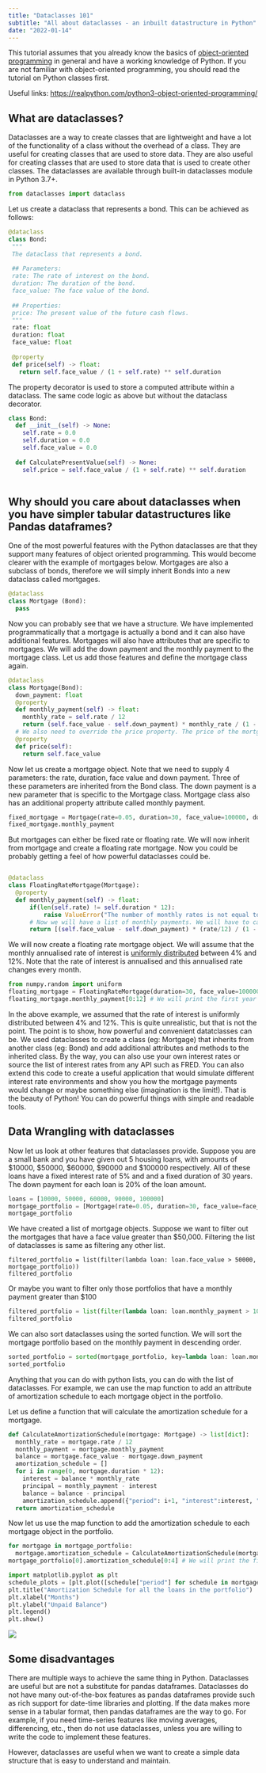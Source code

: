 ```yaml
---
title: "Dataclasses 101"
subtitle: "All about dataclasses - an inbuilt datastructure in Python"
date: "2022-01-14"
---
```



This tutorial assumes that you already know the basics of [object-oriented programming](https://en.wikipedia.org/wiki/Object-oriented_programming) in general and have a working knowledge of Python. If you are not familiar with object-oriented programming, you should read the tutorial on Python classes first.

Useful links: <https://realpython.com/python3-object-oriented-programming/>

## What are dataclasses?

Dataclasses are a way to create classes that are lightweight and have a lot of the functionality of a class without the overhead of a class. They are useful for creating classes that are used to store data. They are also useful for creating classes that are used to store data that is used to create other classes. The dataclasses are available through built-in dataclasses module in Python 3.7+.

``` python
from dataclasses import dataclass
```


Let us create a dataclass that represents a bond. This can be achieved
as follows:

 ``` python
@dataclass
class Bond:
  """
  The dataclass that represents a bond.
  
  ## Parameters:
  rate: The rate of interest on the bond.
  duration: The duration of the bond.
  face_value: The face value of the bond. 
  
  ## Properties:
  price: The present value of the future cash flows. 
  """  
  rate: float
  duration: float
  face_value: float
  
  @property
  def price(self) -> float:    
    return self.face_value / (1 + self.rate) ** self.duration
```


The property decorator is used to store a computed attribute within a
dataclass. The same code logic as above but without the dataclass
decorator.


 
``` python
class Bond:
  def __init__(self) -> None:
    self.rate = 0.0
    self.duration = 0.0
    self.face_value = 0.0
  
  def CalculatePresentValue(self) -> None:
    self.price = self.face_value / (1 + self.rate) ** self.duration
  
```


## Why should you care about dataclasses when you have simpler tabular datastructures like Pandas dataframes?

One of the most powerful features with the Python dataclasses are that they support many features of object oriented programming. This would become clearer with the example of mortgages below. Mortgages are also a subclass of bonds, therefore we will simply inherit Bonds into a new dataclass called mortgages.


 
``` python
@dataclass
class Mortgage (Bond):
  pass
```

Now you can probably see that we have a structure. We have implemented programmatically that a mortgage is actually a bond and it can also have additional features. Mortgages will also have attributes that are specific to mortgages. We will add the down payment and the monthly payment to the mortgage class. Let us add those features and define the mortgage class again.


 
``` python
@dataclass
class Mortgage(Bond):  
  down_payment: float
  @property
  def monthly_payment(self) -> float:
    monthly_rate = self.rate / 12
    return (self.face_value - self.down_payment) * monthly_rate / (1 - (1 + monthly_rate) ** (-self.duration * 12)) 
  # We also need to override the price property. The price of the mortgage is the present value of the monthly payments plus the down payment. This is equal to the face value or the amount borrowed.
  @property
  def price(self):
    return self.face_value
```


Now let us create a mortgage object. Note that we need to supply 4 parameters: the rate, duration, face value and down payment. Three of these parameters are inherited from the Bond class. The down payment is a new parameter that is specific to the Mortgage class. Mortgage class also has an additional property attribute called monthly payment.


 
``` python
fixed_mortgage = Mortgage(rate=0.05, duration=30, face_value=100000, down_payment=20000)
fixed_mortgage.monthly_payment
```

But mortgages can either be fixed rate or floating rate. We will now inherit from mortgage and create a floating rate mortgage. Now you could be probably getting a feel of how powerful dataclasses could be.


 
``` python

@dataclass
class FloatingRateMortgage(Mortgage):  
  @property
  def monthly_payment(self) -> float:
      if(len(self.rate) != self.duration * 12):
          raise ValueError("The number of monthly rates is not equal to the number of months in the mortgage duration.")
      # Now we will have a list of monthly payments. We will have to calculate the monthly payment for each month based on the monthly rate.
      return [(self.face_value - self.down_payment) * (rate/12) / (1 - (1 + (rate/12)) ** (-self.duration * 12)) for rate in self.rate]   
```


We will now create a floating rate mortgage object. We will assume that the monthly annualised rate of interest is [uniformly distributed](https://en.wikipedia.org/wiki/Continuous_uniform_distribution) between 4% and 12%. Note that the rate of interest is annualised and this annualised rate changes every month.


 
``` python
from numpy.random import uniform
floating_mortgage = FloatingRateMortgage(duration=30, face_value=100000, down_payment=20000, rate=uniform(0.04, 0.12, 30*12))
floating_mortgage.monthly_payment[0:12] # We will print the first year of monthly payments for sake of brevity.
```

In the above example, we assumed that the rate of interest is uniformly distributed between 4% and 12%. This is quite unrealistic, but that is not the point. The point is to show, how powerful and convenient datatclasses can be. We used dataclasses to create a class (eg: Mortgage) that inherits from another class (eg: Bond) and add additional attributes and methods to the inherited class. By the way, you can also use your own interest rates or source the list of interest rates from any API such as FRED. You can also extend this code to create a useful application that would simulate different interest rate environments and show you how the mortgage payments would change or maybe something else (imagination is the limit!). That is the beauty of Python! You can do powerful things with simple and readable tools.


## Data Wrangling with dataclasses

Now let us look at other features that dataclasses provide. Suppose you are a small bank and you have given out 5 housing loans, with amounts of $10000, $50000, $60000, $90000 and $100000 respectively. All of these loans have a fixed interest rate of 5% and and a fixed duration of 30 years. The down payment for each loan is 20% of the loan amount.


 
``` python
loans = [10000, 50000, 60000, 90000, 100000]
mortgage_portfolio = [Mortgage(rate=0.05, duration=30, face_value=face_value, down_payment=0.2 * face_value) for face_value in loans]
mortgage_portfolio
```


We have created a list of mortgage objects. Suppose we want to filter out the mortgages that have a face value greater than $50,000. Filtering the list of dataclasses is same as filtering any other list.

 
```
filtered_portfolio = list(filter(lambda loan: loan.face_value > 50000, mortgage_portfolio))
filtered_portfolio
```

Or maybe you want to filter only those portfolios that have a monthly payment greater than $100


 
``` python
filtered_portfolio = list(filter(lambda loan: loan.monthly_payment > 100, mortgage_portfolio))
filtered_portfolio
```


We can also sort dataclasses using the sorted function. We will sort the mortgage portfolio based on the monthly payment in descending order.


 ``` python
sorted_portfolio = sorted(mortgage_portfolio, key=lambda loan: loan.monthly_payment, reverse=True)
sorted_portfolio
```



Anything that you can do with python lists, you can do with the list of dataclasses. For example, we can use the map function to add an attribute of amortization schedule to each mortgage object in the portfolio.

Let us define a function that will calculate the amortization schedule for a mortgage.


 
``` python
def CalculateAmortizationSchedule(mortgage: Mortgage) -> list[dict]:
  monthly_rate = mortgage.rate / 12
  monthly_payment = mortgage.monthly_payment
  balance = mortgage.face_value - mortgage.down_payment
  amortization_schedule = []
  for i in range(0, mortgage.duration * 12):
    interest = balance * monthly_rate
    principal = monthly_payment - interest
    balance = balance - principal
    amortization_schedule.append({"period": i+1, "interest":interest, "principal": principal, "unpaid_balance":balance})
  return amortization_schedule
```


Now let us use the map function to add the amortization schedule to each mortgage object in the portfolio.


 
``` python
for mortgage in mortgage_portfolio:
  mortgage.amortization_schedule = CalculateAmortizationSchedule(mortgage)
mortgage_portfolio[0].amortization_schedule[0:4] # We will print the first four months of the amortization schedule for the first mortgage in the portfolio.
```
 
``` python
import matplotlib.pyplot as plt
schedule_plots = [plt.plot([schedule["period"] for schedule in mortgage.amortization_schedule], [schedule["unpaid_balance"] for schedule in mortgage.amortization_schedule], label=f"Loan {i+1}") for i, mortgage in enumerate(mortgage_portfolio)]
plt.title("Amortization Schedule for all the loans in the portfolio")
plt.xlabel("Months")
plt.ylabel("Unpaid Balance")
plt.legend()
plt.show()
```

![](/images/dataclasses.png)



## Some disadvantages

There are multiple ways to achieve the same thing in Python. Dataclasses are useful but are not a substitute for pandas dataframes. Dataclasses do not have many out-of-the-box features as pandas dataframes provide such as rich support for date-time libraries and plotting. If the data makes more sense in a tabular format, then pandas dataframes are the way to go. For example, if you need time-series features like moving averages, differencing, etc., then do not use dataclasses, unless you are willing to write the code to implement these features.

However, dataclasses are useful when we want to create a simple data structure that is easy to understand and maintain.

